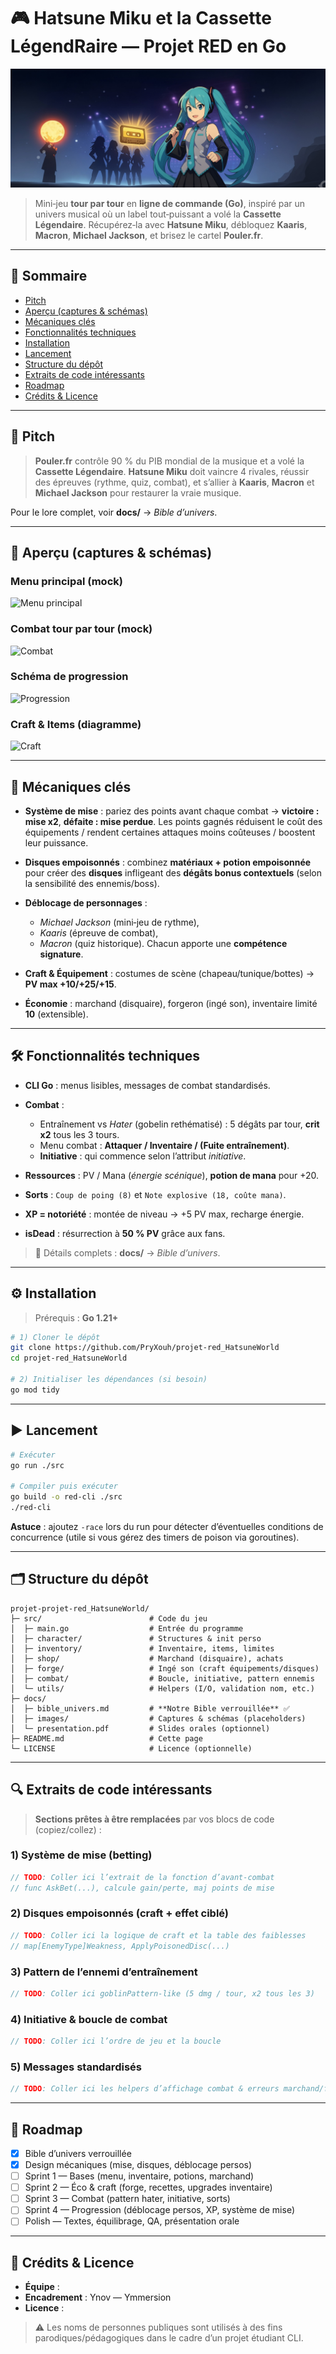 # 🎮 Hatsune Miku et la Cassette LégendRaire — Projet RED en Go

<!-- Banner / Logo principal -->
<!-- TODO: Remplacer par votre bannière -->

![Bannière du projet](docs/images/BANNER.png)

> Mini‑jeu **tour par tour** en **ligne de commande (Go)**, inspiré par un univers musical où un label tout‑puissant a volé la **Cassette Légendaire**. Récupérez‑la avec **Hatsune Miku**, débloquez **Kaaris**, **Macron**, **Michael Jackson**, et brisez le cartel **Pouler.fr**.

---

## 🧭 Sommaire

* [Pitch](#-pitch)
* [Aperçu (captures & schémas)](#-aperçu-captures--schémas)
* [Mécaniques clés](#-mécaniques-clés)
* [Fonctionnalités techniques](#-fonctionnalités-techniques)
* [Installation](#-installation)
* [Lancement](#-lancement)
* [Structure du dépôt](#-structure-du-dépôt)
* [Extraits de code intéressants](#-extraits-de-code-intéressants)
* [Roadmap](#-roadmap)
* [Crédits & Licence](#-crédits--licence)

---

## 🎤 Pitch

> **Pouler.fr** contrôle 90 % du PIB mondial de la musique et a volé la **Cassette Légendaire**. **Hatsune Miku** doit vaincre 4 rivales, réussir des épreuves (rythme, quiz, combat), et s’allier à **Kaaris**, **Macron** et **Michael Jackson** pour restaurer la vraie musique.

Pour le lore complet, voir **docs/** → *Bible d’univers*.

---

## 👀 Aperçu (captures & schémas)

<!-- TODO: Remplacer par vos images réelles de terminal / schémas -->

### Menu principal (mock)

![Menu principal](docs/images/MENU.png)

### Combat tour par tour (mock)

![Combat](docs/images/COMBAT.png)

### Schéma de progression

![Progression](docs/images/PROGRESSION.png)

### Craft & Items (diagramme)

![Craft](docs/images/CRAFT.png)

---

## 🧩 Mécaniques clés

* **Système de mise** : pariez des points avant chaque combat → **victoire : mise x2**, **défaite : mise perdue**. Les points gagnés réduisent le coût des équipements / rendent certaines attaques moins coûteuses / boostent leur puissance.
* **Disques empoisonnés** : combinez **matériaux + potion empoisonnée** pour créer des **disques** infligeant des **dégâts bonus contextuels** (selon la sensibilité des ennemis/boss).
* **Déblocage de personnages** :

  * *Michael Jackson* (mini‑jeu de rythme),
  * *Kaaris* (épreuve de combat),
  * *Macron* (quiz historique).
    Chacun apporte une **compétence signature**.
* **Craft & Équipement** : costumes de scène (chapeau/tunique/bottes) → **PV max +10/+25/+15**.
* **Économie** : marchand (disquaire), forgeron (ingé son), inventaire limité **10** (extensible).

---

## 🛠️ Fonctionnalités techniques

* **CLI Go** : menus lisibles, messages de combat standardisés.
* **Combat** :

  * Entraînement vs *Hater* (gobelin rethématisé) : 5 dégâts par tour, **crit x2** tous les 3 tours.
  * Menu combat : **Attaquer / Inventaire / (Fuite entraînement)**.
  * **Initiative** : qui commence selon l’attribut *initiative*.
* **Ressources** : PV / Mana (*énergie scénique*), **potion de mana** pour +20.
* **Sorts** : `Coup de poing (8)` et `Note explosive (18, coûte mana)`.
* **XP = notoriété** : montée de niveau → +5 PV max, recharge énergie.
* **isDead** : résurrection à **50 % PV** grâce aux fans.

> 🔎 Détails complets : **docs/** → *Bible d’univers*.

---

## ⚙️ Installation

> Prérequis : **Go 1.21+**

```bash
# 1) Cloner le dépôt
git clone https://github.com/PryXouh/projet-red_HatsuneWorld
cd projet-red_HatsuneWorld

# 2) Initialiser les dépendances (si besoin)
go mod tidy
```

> <!-- TODO: Lister ici les packages utilisés si vous en ajoutez -->

---

## ▶️ Lancement

```bash
# Exécuter
go run ./src

# Compiler puis exécuter
go build -o red-cli ./src
./red-cli
```

**Astuce** : ajoutez `-race` lors du run pour détecter d’éventuelles conditions de concurrence (utile si vous gérez des timers de poison via goroutines).

---

## 🗂️ Structure du dépôt

```
projet-projet-red_HatsuneWorld/
├─ src/                        # Code du jeu
│  ├─ main.go                  # Entrée du programme
│  ├─ character/               # Structures & init perso
│  ├─ inventory/               # Inventaire, items, limites
│  ├─ shop/                    # Marchand (disquaire), achats
│  ├─ forge/                   # Ingé son (craft équipements/disques)
│  ├─ combat/                  # Boucle, initiative, pattern ennemis
│  └─ utils/                   # Helpers (I/O, validation nom, etc.)
├─ docs/
│  ├─ bible_univers.md         # **Notre Bible verrouillée** ✅
│  ├─ images/                  # Captures & schémas (placeholders)
│  └─ presentation.pdf         # Slides orales (optionnel)
├─ README.md                   # Cette page
└─ LICENSE                     # Licence (optionnelle)
```

---

## 🔍 Extraits de code intéressants

> **Sections prêtes à être remplacées** par vos blocs de code (copiez/collez) :

### 1) Système de mise (betting)

```go
// TODO: Coller ici l’extrait de la fonction d’avant-combat
// func AskBet(...), calcule gain/perte, maj points de mise
```

### 2) Disques empoisonnés (craft + effet ciblé)

```go
// TODO: Coller ici la logique de craft et la table des faiblesses
// map[EnemyType]Weakness, ApplyPoisonedDisc(...)
```

### 3) Pattern de l’ennemi d’entraînement

```go
// TODO: Coller ici goblinPattern-like (5 dmg / tour, x2 tous les 3)
```

### 4) Initiative & boucle de combat

```go
// TODO: Coller ici l’ordre de jeu et la boucle
```

### 5) Messages standardisés

```go
// TODO: Coller ici les helpers d’affichage combat & erreurs marchand/forge
```

---

## 🧱 Roadmap

* [x] Bible d’univers verrouillée
* [x] Design mécaniques (mise, disques, déblocage persos)
* [ ] Sprint 1 — Bases (menu, inventaire, potions, marchand)
* [ ] Sprint 2 — Éco & craft (forge, recettes, upgrades inventaire)
* [ ] Sprint 3 — Combat (pattern hater, initiative, sorts)
* [ ] Sprint 4 — Progression (déblocage persos, XP, système de mise)
* [ ] Polish — Textes, équilibrage, QA, présentation orale

---

## 👥 Crédits & Licence

* **Équipe** : <!-- TODO: Noms + rôles -->
* **Encadrement** : Ynov — Ymmersion
* **Licence** : <!-- TODO: MIT / Apache-2.0 / autre -->

> ⚠️ Les noms de personnes publiques sont utilisés à des fins parodiques/pédagogiques dans le cadre d’un projet étudiant CLI.
